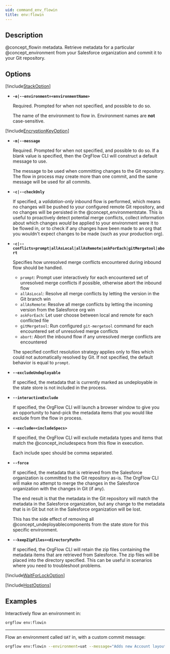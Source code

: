 ```yaml
---
uid: command_env_flowin
title: env:flowin
---
```


## Description

@concept_flowin metadata. Retrieve metadata for a particular @concept_environment from your Salesforce organization and commit it to your Git repository.

## Options

[!include[StackOption](partials/stack-option.md)]

- **`-e|--environment=<environmentName>`**

  Required. Prompted for when not specified, and possible to do so.

  The name of the environment to flow in. Environment names are **not** case-sensitive.

[!include[EncryptionKeyOption](partials/encryption-key-option.md)]

- **`-m|--message`**

  Required. Prompted for when not specified, and possible to do so. If a blank value is specified, then the OrgFlow CLI will construct a default message to use.

  The message to be used when committing changes to the Git repository. The flow in process may create more than one commit, and the same message will be used for all commits.

- **`-c|--checkOnly`**

  If specified, a *validation-only* inbound flow is performed, which means no changes will be pushed to your configured remote Git repository, and no changes will be persisted in the @concept_environmentstate. This is useful to proactively detect potential merge conflicts, collect information about which changes *would* be applied to your environment were it to be flowed in, or to check if any changes have been made to an org that you wouldn't expect changes to be made (such as your production org).

- **`-c|--conflicts=prompt|allAsLocal|allAsRemote|askForEach|gitMergetool|abort`**

  Specifies how unresolved merge conflicts encountered during inbound flow should be handled.

  - `prompt`: Prompt user interactively for each encountered set of unresolved merge conflicts if possible, otherwise abort the inbound flow
  - `allAsLocal`: Resolve all merge conflicts by letting the version in the Git branch win
  - `allAsRemote`: Resolve all merge conflicts by letting the incoming version from the Salesforce org win
  - `askForEach`: Let user choose between local and remote for each conflicted file
  - `gitMergetool`: Run configured `git-mergetool` command for each encountered set of unresolved merge conflicts
  - `abort`: Abort the inbound flow if any unresolved merge conflicts are encountered

  The specified conflict resolution strategy applies only to files which could not automatically resolved by Git. If not specified, the default behavior is equal to `prompt`.

- **`--excludeUndeployable`**

  If specified, the metadata that is currently marked as undeployable in the state store is not included in the process.

- **`--interactiveExclude`**

  If specified, the OrgFlow CLI will launch a browser window to give you an opportunity to hand-pick the metadata items that you would like exclude from the flow in process.

- **`--exclude=<includeSpecs>`**

  If specified, the OrgFlow CLI will exclude metadata types and items that match the @concept_includespecs from this flow in execution.

  Each include spec should be comma separated.

- **`--force`**

  If specified, the metadata that is retrieved from the Salesforce organization is committed to the Git repository as-is. The OrgFlow CLI will make no attempt to merge the changes in the Salesforce organization with the changes in Git (if any).

  The end result is that the metadata in the Git repository will match the metadata in the Salesforce organization, but any change to the metadata that is in Git but not in the Salesforce organization will be lost.

  This has the side effect of removing all @concept_undeployablecomponents from the state store for this specific environment.

- **`--keepZipFiles=<directoryPath>`**

  If specified, the OrgFlow CLI will retain the zip files containing the metadata items that are retrieved from Salesforce. The zip files will be placed into the directory specified. This can be useful in scenarios where you need to troubleshoot problems.

[!include[WaitForLockOption](partials/wait-for-lock-option.md)]

[!include[HostOptions](partials/host-options.md)]

## Examples

Interactively flow an environment in:

```bash
orgflow env:flowin
```

***

Flow an environment called `UAT` in, with a custom commit message:

```bash
orgflow env:flowin --environment=uat --message="Adds new Account layout"
```
